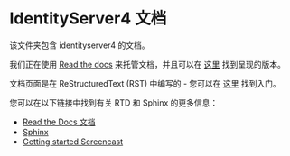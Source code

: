 # IdentityServer4 文档

该文件夹包含 identityserver4 的文档。

我们正在使用 [Read the docs](https://readthedocs.org/) 来托管文档，并且可以在 [这里](https://identityserver4.readthedocs.io) 找到呈现的版本。

文档页面是在 ReStructuredText (RST) 中编写的 - 您可以在 [这里](http://www.sphinx-doc.org/en/stable/rest.html) 找到入门。

您可以在以下链接中找到有关 RTD 和 Sphinx 的更多信息：

* [Read the Docs 文档](https://docs.readthedocs.io/en/latest/index.html)
* [Sphinx](http://www.sphinx-doc.org/)
* [Getting started Screencast](https://www.youtube.com/watch?feature=player_embedded&v=oJsUvBQyHBs)